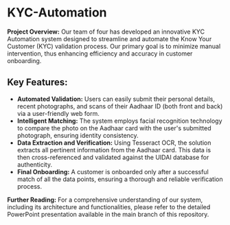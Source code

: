 # KYC-Automation
**Project Overview:** Our team of four has developed an innovative KYC Automation system designed to streamline and automate the Know Your Customer (KYC) validation process. Our primary goal is to minimize manual intervention, thus enhancing efficiency and accuracy in customer onboarding.

## Key Features:

- **Automated Validation:** Users can easily submit their personal details, recent photographs, and scans of their Aadhaar ID (both front and back) via a user-friendly web form.
- **Intelligent Matching:** The system employs facial recognition technology to compare the photo on the Aadhaar card with the user's submitted photograph, ensuring identity consistency.
- **Data Extraction and Verification:** Using Tesseract OCR, the solution extracts all pertinent information from the Aadhaar card. This data is then cross-referenced and validated against the UIDAI database for authenticity.
- **Final Onboarding:** A customer is onboarded only after a successful match of all the data points, ensuring a thorough and reliable verification process.

**Further Reading:** For a comprehensive understanding of our system, including its architecture and functionalities, please refer to the detailed PowerPoint presentation available in the main branch of this repository.
